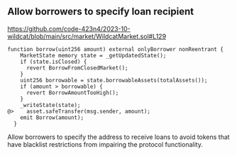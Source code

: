 ## Allow borrowers to specify loan recipient
https://github.com/code-423n4/2023-10-wildcat/blob/main/src/market/WildcatMarket.sol#L129
```solidity
function borrow(uint256 amount) external onlyBorrower nonReentrant {
    MarketState memory state = _getUpdatedState();
    if (state.isClosed) {
      revert BorrowFromClosedMarket();
    }
    uint256 borrowable = state.borrowableAssets(totalAssets());
    if (amount > borrowable) {
      revert BorrowAmountTooHigh();
    }
    _writeState(state);
@>    asset.safeTransfer(msg.sender, amount);
    emit Borrow(amount);
  }
```
Allow borrowers to specify the address to receive loans to avoid tokens that have blacklist restrictions from impairing the protocol functionality.